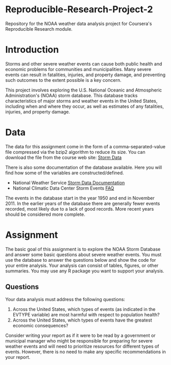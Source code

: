 # Reproducible-Research-Project-2
Repository for the NOAA weather data analysis project for Coursera's Reproducible Research module.

# Introduction
Storms and other severe weather events can cause both public health and economic problems for communities and municipalities. Many severe events can result in fatalities, injuries, and property damage, and preventing such outcomes to the extent possible is a key concern.

This project involves exploring the U.S. National Oceanic and Atmospheric Administration's (NOAA) storm database. This database tracks characteristics of major storms and weather events in the United States, including when and where they occur, as well as estimates of any fatalities, injuries, and property damage.

# Data
The data for this assignment come in the form of a comma-separated-value file compressed via the bzip2 algorithm to reduce its size. You can download the file from the course web site:
<a href="https://d396qusza40orc.cloudfront.net/repdata%2Fdata%2FStormData.csv.bz2">Storm Data</a>

There is also some documentation of the database available. Here you will find how some of the variables are constructed/defined.

<ul>
  <li> National Weather Service <a href="https://d396qusza40orc.cloudfront.net/repdata%2Fpeer2_doc%2Fpd01016005curr.pdf">Storm Data Documentation</a></li>
    <li> National Climatic Data Center Storm Events <a href="https://d396qusza40orc.cloudfront.net/repdata%2Fpeer2_doc%2FNCDC%20Storm%20Events-FAQ%20Page.pdf">FAQ </a></li>
</ul>

The events in the database start in the year 1950 and end in November 2011. In the earlier years of the database there are generally fewer events recorded, most likely due to a lack of good records. More recent years should be considered more complete.

# Assignment
The basic goal of this assignment is to explore the NOAA Storm Database and answer some basic questions about severe weather events. You must use the database to answer the questions below and show the code for your entire analysis. Your analysis can consist of tables, figures, or other summaries. You may use any R package you want to support your analysis.

## Questions
Your data analysis must address the following questions:

<ol>    
<li>Across the United States, which types of events (as indicated in the EVTYPE variable) are most harmful with respect to population health?</li>
<li>Across the United States, which types of events have the greatest economic consequences?</li>
</ol>
    Consider writing your report as if it were to be read by a government or municipal manager who might be responsible for preparing for severe weather events and will need to prioritize resources for different types of events. However, there is no need to make any specific recommendations in your report.
